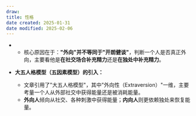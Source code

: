 ```yaml
---
draw:
title: 性格
date created: 2025-01-31
date modified: 2025-02-06
---
```

- - 核心原因在于：**"外向"并不等同于"开朗健谈"**，判断一个人是否真正外向，主要看他是**在社交场合补充精力**还是**在独处中补充精力**。
- **大五人格模型（五因素模型）的引入：**
    
    - 文章引用了"大五人格模型"，其中"外向性（Extraversion）"一维，主要考量一个人从外部社交中获得能量还是被消耗能量。
    - **外向人**倾向从社交、各种刺激中获得能量；**内向人**则更依赖独处来恢复能量。
